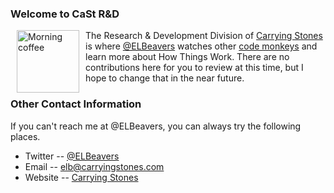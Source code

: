 ### Welcome to CaSt R&D
<a href="http://www.flickr.com/photos/beelers/7354564178/" title="Morning coffee by ELBeavers, on Flickr"><img src="http://farm9.staticflickr.com/8144/7354564178_08ec07b9fd_m.jpg" width="100" height="100" alt="Morning coffee" align="left" hspace="10"></a>The Research & Development Division of [Carrying Stones](http://carryingstones.com) is where [@ELBeavers](http://twitter.com/ELBeavers) watches other [code monkeys](http://youtu.be/7s8S7QxpjeY?t=10s) and learn more about How Things Work. There are no contributions here for you to review at this time, but I hope to change that in the near future.

### Other Contact Information
If you can't reach me at @ELBeavers, you can always try the following places.

- Twitter -- [@ELBeavers](http://twitter.com/ELBeavers)
- Email -- [elb@carryingstones.com](mailto:elb@carryingstones.com)
- Website -- [Carrying Stones](http://carryingstones.com)